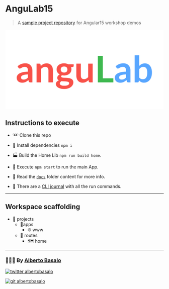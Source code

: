 # AnguLab15

> A [sample project repository](https://github.com/AlbertoBasalo/angulab15/) for Angular15 workshop demos

![anguLab](docs/angulab.png)

## Instructions to execute

- ➿ Clone this repo

- 🚚 Install dependencies `npm i`

- 🏭 Build the Home Lib `npm run build home`.

- 🚀 Execute `npm start` to run the main App.

- 📕 Read the [`docs`](./docs/) folder content for more info.

- 🍳 There are a [CLI journal](./docs/CLI.md) with all the run commands.

---

## Workspace scaffolding

- 📂 projects
  - 📂apps
    - 🌐 www
  - 📂 routes
    - 🗺️ home

---

<footer>
  <h3>🧑🏼‍💻 By <a href="https://albertobasalo.dev" target="blank">Alberto Basalo</a> </h3>
  <p>
    <a href="https://twitter.com/albertobasalo" target="blank">
      <img src="https://img.shields.io/twitter/follow/albertobasalo?logo=twitter&style=for-the-badge" alt="twitter albertobasalo" />
    </a>
  </p>
  <p>
    <a href="https://github.com/albertobasalo" target="blank">
      <img 
        src="https://img.shields.io/github/followers/albertobasalo?logo=github&label=profile albertobasalo&style=for-the-badge" alt="git albertobasalo" />
    </a>
  </p>
</footer>
